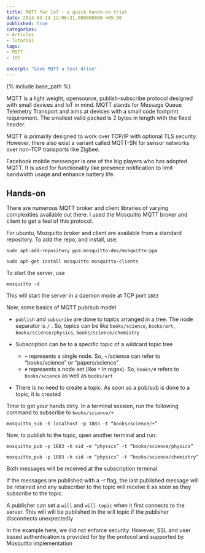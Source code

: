 ```yaml
---
title: MQTT for IoT - a quick hands-on trial
date: 2014-03-14 12:06:31.000000000 +05:30
published: true 
categories: 
- Articles
- Tutorial
tags: 
- MQTT
- IOT

excerpt: "Give MQTT a test drive"
---
```

<style>
div {
	text-align: justify;
	text-justify: inter-word;
}
</style>


{% include base_path %}

MQTT is a light weight, opensource, publish-subscribe protocol designed with small devices and IoT in mind. MQTT stands for Message Queue Telemetry Transport and aims at devices with a small code footprint requirement. The smallest valid packed is 2 bytes in length with the fixed header.

MQTT is primarily designed to work over TCP/IP with optional TLS security. However, there also exist a variant called MQTT-SN for sensor networks over non-TCP transports like Zigbee.

Facebook mobile messenger is one of the big players who has adopted MQTT. It is used for functionality like presence notification to limit bandwidth usage and enhance battery life.

## Hands-on

There are numerous MQTT broker and client libraries of varying complexities available out there. I used the Mosquitto MQTT broker and client to get a feel of this protocol.

For ubuntu, Mozquitto broker and client are available from a  standard repository. To add the repo, and install, use:

`sudo apt-add-repository ppa:mosquitto-dev/mosquitto-ppa`

`sudo apt-get install mosquitto mosquitto-clients`

To start the server, use

`mosquitto -d`

This will start the server in a daemon mode at TCP port `1883`

Now, some basics of MQTT pub/sub model

- `publish` and `subscribe` are done to topics arranged in a tree. The node separator is `/`	. So, topics can be like `books/science`, `books/art`, `books/science/physics`, `books/science/chemistry`

- Subscription can be to a specific topic of a wildcard topic tree   
	- `+` represents a single node. So, +/science can refer to “books/science” or “papers/science”   
  - `#` represents a node set (like `*` in regex). So, `books/#` refers to `books/science` as well as `books/art`   

- There is no need to create a topic. As soon as a pub/sub is done to a topic, it is created

Time to get your hands dirty. In a terminal session, run the following command to subscribe to `books/science/+`

`mosquitto_sub -h localhost -p 1883 -t “books/science/+”`

Now, to publish to the topic, open another terminal and run:

`mosquitto_pub -p 1883 -h sid -m “physics” -t “books/science/physics”`

`mosquitto_pub -p 1883 -h sid -m “physics” -t “books/science/chemistry”`

Both messages will be received at the subscription terminal.

If the messages are published with a -r flag, the last published message will be retained and any subscriber to the topic will receive it as soon as they subscribe to the topic.

A publisher can set a `will` and `will-topic` when it first connects to the server. This will will be published in the will topic if the publisher disconnects unexpectedly

In the example here, we did not enforce security. However, SSL and user based authentication is provided for by the protocol and supported by Mosquitto implementation
